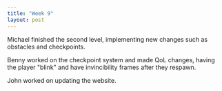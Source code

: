 ```yaml
---
title: "Week 9"
layout: post
---
```


Michael finished the second level, implementing new changes such as obstacles and checkpoints. 

Benny worked on the checkpoint system and made QoL changes, having the player "blink" and have invincibility frames after they respawn. 

John worked on updating the website.